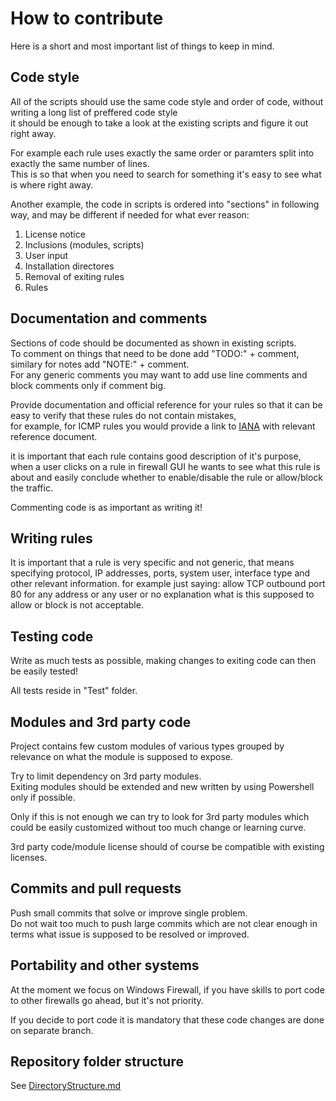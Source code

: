 # How to contribute
Here is a short and most important list of things to keep in mind.

## Code style
All of the scripts should use the same code style and order of code, without writing a long list of preffered code style\
it should be enough to take a look at the existing scripts and figure it out right away.

For example each rule uses exactly the same order or paramters split into exactly the same number of lines.\
This is so that when you need to search for something it's easy to see what is where right away.

Another example, the code in scripts is ordered into "sections" in following way, and may be different if needed for what ever reason:
1. License notice
2. Inclusions (modules, scripts)
3. User input
4. Installation directores
5. Removal of exiting rules
6. Rules

## Documentation and comments
Sections of code should be documented as shown in existing scripts.\
To comment on things that need to be done add "TODO:" + comment, similary for notes add "NOTE:" + comment.\
For any generic comments you may want to add use line comments and block comments only if comment big.

Provide documentation and official reference for your rules so that it can be easy to verify that these rules do not contain mistakes,\
for example, for ICMP rules you would provide a link to [IANA](https://www.iana.org) with relevant reference document.

it is important that each rule contains good description of it's purpose, when a user clicks on a rule in firewall GUI he wants to see
what this rule is about and easily conclude whether to enable/disable the rule or allow/block the traffic.

Commenting code is as important as writing it!

## Writing rules
It is important that a rule is very specific and not generic, that means specifying protocol, IP addresses, ports, system user, interface type and other relevant information.
for example just saying: allow TCP outbound port 80 for any address or any user or no explanation what is this supposed to allow or block is not acceptable.

## Testing code
Write as much tests as possible, making changes to exiting code can then be easily tested!

All tests reside in "Test" folder.

## Modules and 3rd party code
Project contains few custom modules of various types grouped by relevance on what the module is supposed to expose.

Try to limit dependency on 3rd party modules.\
Exiting modules should be extended and new written by using Powershell only if possible.

Only if this is not enough we can try to look for 3rd party modules which could be easily customized without too much change or learning curve.

3rd party code/module license should of course be compatible with existing licenses.

## Commits and pull requests
Push small commits that solve or improve single problem.\
Do not wait too much to push large commits which are not clear enough in terms what issue is supposed to be resolved or improved.

## Portability and other systems
At the moment we focus on Windows Firewall, if you have skills to port code to other firewalls go ahead, but it's not priority.

If you decide to port code it is mandatory that these code changes are done on separate branch.

## Repository folder structure
See [DirectoryStructure.md]()
